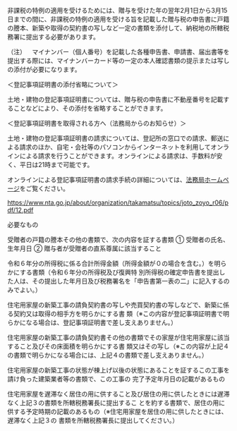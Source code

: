 非課税の特例の適用を受けるためには、贈与を受けた年の翌年2月1日から3月15日までの間に、非課税の特例の適用を受ける旨を記載した贈与税の申告書に戸籍の謄本、新築や取得の契約書の写しなど一定の書類を添付して、納税地の所轄税務署に提出する必要があります。

（注） マイナンバー（個人番号）を記載した各種申告書、申請書、届出書等を提出する際には、マイナンバーカード等の一定の本人確認書類の提示または写しの添付が必要になります。

＜登記事項証明書の添付省略について＞

土地・建物の登記事項証明書については、贈与税の申告書に不動産番号を記載することなどにより、その添付を省略することができます。

＜登記事項証明書を取得される方へ（法務局からのお知らせ）＞

土地・建物の登記事項証明書の請求については、登記所の窓口での請求、郵送による請求のほか、自宅・会社等のパソコンからインターネットを利用してオンラインによる請求を行うことができます。オンラインによる請求は、手数料が安く、平日は21時まで可能です。

オンラインによる登記事項証明書の請求手続の詳細については、[法務局ホームページ](http://houmukyoku.moj.go.jp/homu/static/online_syoumei_annai.html)をご覧ください。

https://www.nta.go.jp/about/organization/takamatsu/topics/joto_zoyo_r06/pdf/12.pdf

必要なもの

受贈者の戸籍の謄本その他の書類で、次の内容を証する書類 ① 受贈者の氏名、生年月日 ② 贈与者が受贈者の直系尊属に該当すること

令和６年分の所得税に係る合計所得金額（所得金額が０の場合を含む。）を明らかにする書類（令和６年分の所得税及び復興特 別所得税の確定申告書を提出した人は、その提出した年月日及び税務署名を「申告書第一表の二」に記入するのみでよい。）

住宅用家屋の新築工事の請負契約書の写しや売買契約書の写しなどで、新築に係る契約又は取得の相手方を明らかにする書 類（※この内容が登記事項証明書で明らかになる場合は、登記事項証明書で差し支えありません。）

住宅用家屋の新築工事の請負契約書その他の書類でその家屋が住宅用家屋に該当すること及びその床面積を明らかにする書 類又はその写し（※この内容が上記４の書類で明らかになる場合には、上記４の書類で差し支えありません。）

住宅用家屋の新築工事の状態が棟上げ以後の状態にあることを証するこの工事を請け負った建築業者等の書類で、この工事の 完了予定年月日の記載があるもの

住宅用家屋を遅滞なく居住の用に供すること及び居住の用に供したときには遅滞なく上記３の書類を所轄税務署長に提出するこ とを約する書類で、居住の用に供する予定時期の記載のあるもの（※住宅用家屋を居住の用に供したときには、遅滞なく上記３の 書類を所轄税務署長に提出してください。）

